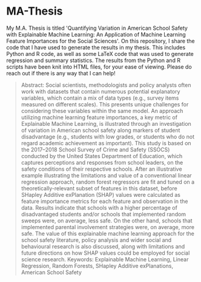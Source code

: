 # MA-Thesis

My M.A. Thesis is titled 'Quantifying Variation in American School Safety with Explainable Machine Learning: An Application of Machine Learning Feature Importances for the Social Sciences'. On this repository, I share the code that I have used to generate the results in my thesis. This includes Python and R code, as well as some LaTeX code that was used to generate regression and summary statistics. The results from the Python and R scripts have been knit into HTML files, for your ease of viewing. Please do reach out if there is any way that I can help!


> Abstract: 
Social scientists, methodologists and policy analysts often work with datasets that contain numerous potential explanatory variables, which contain a mix of data types (e.g., survey items measured on different scales). This presents unique challenges for considering these variables within the same model. An approach utilizing machine learning feature importances, a key metric of Explainable Machine Learning, is illustrated through an investigation of variation in American school safety along markers of student disadvantage (e.g., students with low grades, or students who do not regard academic achievement as important). This study is based on the 2017–2018 School Survey of Crime and Safety (SSOCS) conducted by the United States Department of Education, which captures perceptions and responses from school leaders, on the safety conditions of their respective schools. After an illustrative example illustrating the limitations and value of a conventional linear regression approach, random forest regressors are fit and tuned on a theoretically-relevant subset of features in this dataset, before SHapley Additive exPlanation (SHAP) values were calculated as feature importance metrics for each feature and observation in the data. Results indicate that schools with a higher percentage of disadvantaged students and/or schools that implemented random sweeps were, on average, less safe. On the other hand, schools that implemented parental involvement strategies were, on average, more safe. The value of this explainable machine learning approach for the school safety literature, policy analysis and wider social and behavioural research is also discussed, along with limitations and future directions on how SHAP values could be employed for social science research.
Keywords: Explainable Machine Learning, Linear Regression, Random Forests, SHapley Additive exPlanations, American School Safety


